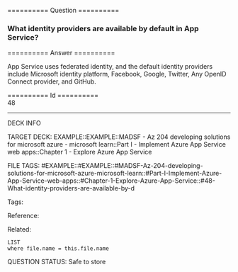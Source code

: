 ========== Question ==========  

### What identity providers are available by default in App Service?  

========== Answer ==========  

App Service uses federated identity, and the default identity providers include
Microsoft identity platform, Facebook, Google, Twitter, Any OpenID Connect
provider, and GitHub.

========== Id ==========  
48

---

DECK INFO

TARGET DECK: EXAMPLE::EXAMPLE::MADSF - Az 204 developing solutions for microsoft azure - microsoft learn::Part I - Implement Azure App Service web apps::Chapter 1 - Explore Azure App Service

FILE TAGS: #EXAMPLE::#EXAMPLE::#MADSF-Az-204-developing-solutions-for-microsoft-azure-microsoft-learn::#Part-I-Implement-Azure-App-Service-web-apps::#Chapter-1-Explore-Azure-App-Service::#48-What-identity-providers-are-available-by-d

Tags:

Reference:

Related:

```dataview
LIST
where file.name = this.file.name
```

QUESTION STATUS: Safe to store

